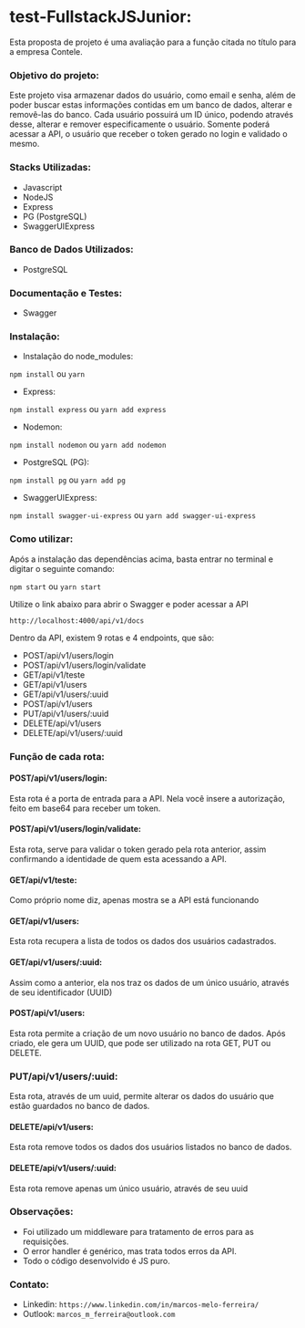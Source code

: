 # test-FullstackJSJunior:

Esta proposta de projeto é uma avaliação para a função citada no título para a empresa Contele.

### Objetivo do projeto:

Este projeto visa armazenar dados do usuário, como email e senha, além de poder buscar estas informações contidas em um banco de dados, alterar e removê-las do banco. Cada usuário possuirá um ID único, podendo através desse, alterar e remover especificamente o usuário. Somente poderá acessar a API, o usuário que receber o token gerado no login e validado o mesmo.

### Stacks Utilizadas:

- Javascript
- NodeJS
- Express
- PG (PostgreSQL)
- SwaggerUIExpress

### Banco de Dados Utilizados:

- PostgreSQL

### Documentação e Testes:

- Swagger

### Instalação:

- Instalação do node_modules:

```npm install``` ou
```yarn```

- Express:

```npm install express``` ou
```yarn add express```

- Nodemon:

```npm install nodemon``` ou
```yarn add nodemon```

- PostgreSQL (PG):

```npm install pg``` ou
```yarn add pg```

- SwaggerUIExpress:

```npm install swagger-ui-express``` ou
```yarn add swagger-ui-express```

### Como utilizar:

Após a instalação das dependências acima, basta entrar no terminal e digitar o seguinte comando:

```npm start``` ou ```yarn start```

Utilize o link abaixo para abrir o Swagger e poder acessar a API

```http://localhost:4000/api/v1/docs```

Dentro da API, existem 9 rotas e 4 endpoints, que são:
  - POST/api/v1/users/login
  - POST/api/v1/users/login/validate
  - GET/api/v1/teste
  - GET/api/v1/users
  - GET/api/v1/users/:uuid
  - POST/api/v1/users
  - PUT/api/v1/users/:uuid
  - DELETE/api/v1/users
  - DELETE/api/v1/users/:uuid

### Função de cada rota:

#### POST/api/v1/users/login:

Esta rota é a porta de entrada para a API.
Nela você insere a autorização, feito em base64 para receber um token.

#### POST/api/v1/users/login/validate:

Esta rota, serve para validar o token gerado pela rota anterior, assim confirmando a identidade de quem esta acessando a API.

#### GET/api/v1/teste:

Como próprio nome diz, apenas mostra se a API está funcionando

#### GET/api/v1/users:

Esta rota recupera a lista de todos os dados dos usuários cadastrados.

#### GET/api/v1/users/:uuid:

Assim como a anterior, ela nos traz os dados de um único usuário, através de seu identificador (UUID)

#### POST/api/v1/users:

Esta rota permite a criação de um novo usuário no banco de dados. Após criado, ele gera um UUID, que pode ser utilizado na rota GET, PUT ou DELETE.

### PUT/api/v1/users/:uuid:

Esta rota, através de um uuid, permite alterar os dados do usuário que estão guardados no banco de dados.

#### DELETE/api/v1/users:

Esta rota remove todos os dados dos usuários listados no banco de dados.

#### DELETE/api/v1/users/:uuid:

Esta rota remove apenas um único usuário, através de seu uuid

### Observações:

- Foi utilizado um middleware para tratamento de erros para as requisições.
- O error handler é genérico, mas trata todos erros da API.
- Todo o código desenvolvido é JS puro.

### Contato:

- Linkedin: ```https://www.linkedin.com/in/marcos-melo-ferreira/```
- Outlook: ```marcos_m_ferreira@outlook.com```
